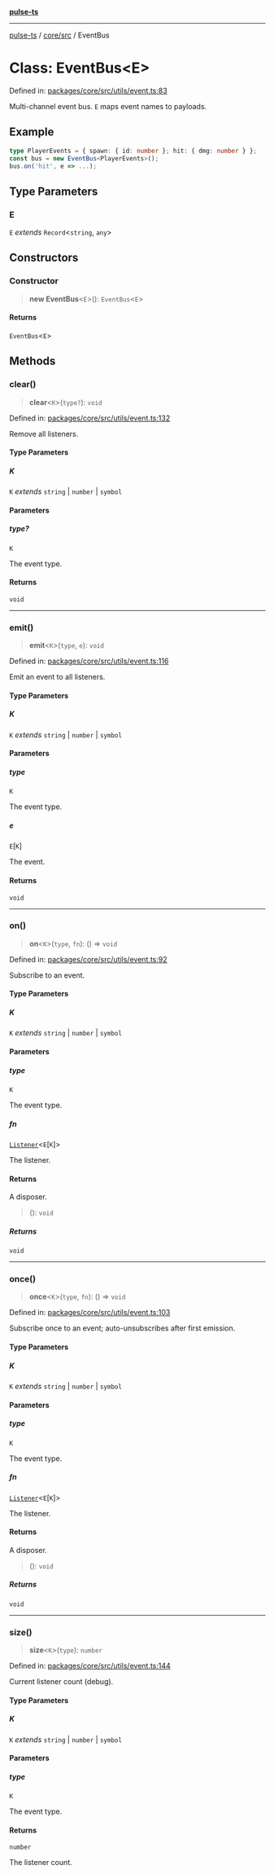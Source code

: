 [**pulse-ts**](../../../README.md)

***

[pulse-ts](../../../README.md) / [core/src](../README.md) / EventBus

# Class: EventBus\<E\>

Defined in: [packages/core/src/utils/event.ts:83](https://github.com/jlehett/pulse-ts/blob/a2a18767041a6b69ca4c5f6131d2de266097750e/packages/core/src/utils/event.ts#L83)

Multi-channel event bus. `E` maps event names to payloads.

## Example

```ts
type PlayerEvents = { spawn: { id: number }; hit: { dmg: number } };
const bus = new EventBus<PlayerEvents>();
bus.on('hit', e => ...);
```

## Type Parameters

### E

`E` *extends* `Record`\<`string`, `any`\>

## Constructors

### Constructor

> **new EventBus**\<`E`\>(): `EventBus`\<`E`\>

#### Returns

`EventBus`\<`E`\>

## Methods

### clear()

> **clear**\<`K`\>(`type?`): `void`

Defined in: [packages/core/src/utils/event.ts:132](https://github.com/jlehett/pulse-ts/blob/a2a18767041a6b69ca4c5f6131d2de266097750e/packages/core/src/utils/event.ts#L132)

Remove all listeners.

#### Type Parameters

##### K

`K` *extends* `string` \| `number` \| `symbol`

#### Parameters

##### type?

`K`

The event type.

#### Returns

`void`

***

### emit()

> **emit**\<`K`\>(`type`, `e`): `void`

Defined in: [packages/core/src/utils/event.ts:116](https://github.com/jlehett/pulse-ts/blob/a2a18767041a6b69ca4c5f6131d2de266097750e/packages/core/src/utils/event.ts#L116)

Emit an event to all listeners.

#### Type Parameters

##### K

`K` *extends* `string` \| `number` \| `symbol`

#### Parameters

##### type

`K`

The event type.

##### e

`E`\[`K`\]

The event.

#### Returns

`void`

***

### on()

> **on**\<`K`\>(`type`, `fn`): () => `void`

Defined in: [packages/core/src/utils/event.ts:92](https://github.com/jlehett/pulse-ts/blob/a2a18767041a6b69ca4c5f6131d2de266097750e/packages/core/src/utils/event.ts#L92)

Subscribe to an event.

#### Type Parameters

##### K

`K` *extends* `string` \| `number` \| `symbol`

#### Parameters

##### type

`K`

The event type.

##### fn

[`Listener`](../type-aliases/Listener.md)\<`E`\[`K`\]\>

The listener.

#### Returns

A disposer.

> (): `void`

##### Returns

`void`

***

### once()

> **once**\<`K`\>(`type`, `fn`): () => `void`

Defined in: [packages/core/src/utils/event.ts:103](https://github.com/jlehett/pulse-ts/blob/a2a18767041a6b69ca4c5f6131d2de266097750e/packages/core/src/utils/event.ts#L103)

Subscribe once to an event; auto-unsubscribes after first emission.

#### Type Parameters

##### K

`K` *extends* `string` \| `number` \| `symbol`

#### Parameters

##### type

`K`

The event type.

##### fn

[`Listener`](../type-aliases/Listener.md)\<`E`\[`K`\]\>

The listener.

#### Returns

A disposer.

> (): `void`

##### Returns

`void`

***

### size()

> **size**\<`K`\>(`type`): `number`

Defined in: [packages/core/src/utils/event.ts:144](https://github.com/jlehett/pulse-ts/blob/a2a18767041a6b69ca4c5f6131d2de266097750e/packages/core/src/utils/event.ts#L144)

Current listener count (debug).

#### Type Parameters

##### K

`K` *extends* `string` \| `number` \| `symbol`

#### Parameters

##### type

`K`

The event type.

#### Returns

`number`

The listener count.

